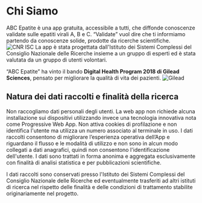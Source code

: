 # Chi Siamo

ABC Epatite è una app gratuita, accessibile a tutti, che diffonde conoscenze validate sulle
epatiti virali A, B e C. “Validate” vuol dire che ti informiamo partendo da conoscenze
solide, prodotte da ricerche scientifiche.
![CNR ISC](/images/isc-cnr.jpg)
La app è stata progettata dall'Istituto dei Sistemi Complessi del Consiglio Nazionale delle
Ricerche insieme a un gruppo di esperti ed è stata valutata da un gruppo di utenti
volontari.

“ABC Epatite” ha vinto il bando **Digital Health Program 2018 di Gilead Sciences**,
pensato per migliorare la qualità di vita dei pazienti.
![Gilead](/images/Gilead-DH.png)

## Natura dei dati raccolti e finalità della ricerca

Non raccogliamo dati personali degli utenti. La web app non richiede alcuna installazione
sui dispositivi utilizzando invece una tecnologia innovativa nota come Progressive Web
App. Non attiva cookies di profilazione e non identifica l'utente ma utilizza un numero
associato al terminale in uso. I dati raccolti consentono di migliorare l’esperienza operativa
dell’App e riguardano il flusso e le modalità di utilizzo e non sono in alcun modo collegati a
dati anagrafici, quindi non consentono l'identificazione dell'utente.
I dati sono trattati in forma anonima e aggregata esclusivamente con finalità di analisi
statistica e per pubblicazioni scientifiche.

I dati raccolti sono conservati presso l'Istituto dei Sistemi Complessi del Consiglio
Nazionale delle Ricerche ed eventualmente trasferiti ad altri istituti di ricerca nel rispetto
delle finalità e delle condizioni di trattamento stabilite originariamente nel progetto.
